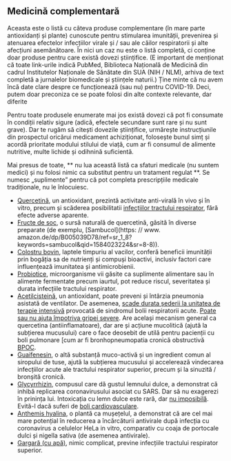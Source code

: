 ## Medicină complementară

Aceasta este o listă cu câteva produse complementare (în mare parte antioxidanți și plante) cunoscute pentru stimularea imunității, prevenirea și atenuarea efectelor infecțiilor virale și / sau ale căilor respiratorii și alte afecțiuni asemănătoare. În nici un caz nu este o listă completă, ci conține doar produse pentru care există dovezi științifice. (E important de menționat că toate link-urile indică PubMed, Biblioteca Națională de Medicină din cadrul Institutelor Naționale de Sănătate din SUA (NIH / NLM), arhiva de text completă a jurnalelor biomedicale și științele naturii.) Ține minte că nu avem încă date clare despre ce funcționează (sau nu) pentru COVID-19. Deci, putem doar preconiza ce se poate folosi din alte contexte relevante, dar diferite

Pentru toate produsele enumerate mai jos există dovezi că pot fi consumate în condiții relativ sigure (adică, efectele secundare sunt rare și nu sunt grave). Dar te rugăm să citești dovezile științifice, urmărește instrucțiunile din prospectul oricărui medicament achiziționat, folosește bunul simț și acordă prioritate modului stilului de viață, cum ar fi consumul de alimente nutritive, multe lichide și odihnină suficientă.

Mai presus de toate, ** nu lua această listă ca sfaturi medicale (nu suntem medici) și nu folosi nimic ca substitut pentru un tratament regulat **. Se numesc „suplimente” pentru că pot completa prescripțiile medicale tradiționale, nu le înlocuiesc.

* [Quercetină](https://www.ncbi.nlm.nih.gov/pmc/articles/PMC3360794/), un antioxidant, prezintă activitate anti-virală în vivo și în vitro, precum și scăderea posibilitatii [infecțiilor tractului respirator](https://www.ncbi.nlm.nih.gov/pmc/articles/PMC4863266/), fără efecte adverse aparente.
* [Fructe de soc](https://www.ncbi.nlm.nih.gov/pmc/articles/PMC6124954/), o sursă naturală de quercetină, găsită în diverse preparate (de exemplu, [Sambucol](https: // www. amazon.de/dp/B005039D78/ref=sr_1_8?keywords=sambucol&qid=1584023224&sr=8-8)).
* [Colostru bovin](https://www.ncbi.nlm.nih.gov/pmc/articles/PMC6124954/), laptele timpuriu al vacilor, conferă beneficii imunității prin bogăția sa de nutrienți și compuși bioactivi, inclusiv factori care influențează imunitatea și antimicrobienii.
* [Probiotice](https://www.ncbi.nlm.nih.gov/pmc/articles/PMC6124954/), microorganisme vii găsite ca suplimente alimentare sau în alimente fermentate precum iaurtul, pot reduce riscul, severitatea și durata infecțiile tractului respirator.
* [Acetilcisteină](https://www.ncbi.nlm.nih.gov/pmc/articles/PMC5937299/), un antioxidant, poate preveni și întârzia pneumonia asistată de ventilator. De asemenea, [scade durata șederii la unitatea de terapie intensivă](https://www.ncbi.nlm.nih.gov/pmc/articles/PMC5590037/) provocată de sindromul bolii respiratorii acute. [Poate sau nu ajuta împotriva gripei severe](https://www.ncbi.nlm.nih.gov/pmc/articles/PMC5801167/). Are același mecanism general ca quercetina (antiinflamatoare), dar are și acțiune mucolitică (ajută la subțierea mucusului) care o face deosebit de utilă pentru pacienții cu boli pulmonare [cum ar fi bronhopneumopatia cronică obstructivă [BPOC](https://www.ncbi.nlm.nih.gov/pmc/articles/PMC4245155/).
* [Guaifenesin](https://www.ncbi.nlm.nih.gov/pmc/articles/PMC5724298/), o altă substanță muco-activă și un ingredient comun al siropului de tuse, ajută la subțierea mucusului și accelerează vindecarea infecțiilor acute ale tractului respirator superior, precum și la sinuzită / bronșită cronică.
* [Glycyrrhizin](https://www.ncbi.nlm.nih.gov/pubmed/12814717), compusul care dă gustul lemnului dulce, a demonstrat că inhibă replicarea coronavirusului asociat cu SARS. Dar să nu exagerezi în prinința lui. Intoxicația cu lemn dulce este rară, dar [nu imposibilă](https://emedicine.medscape.com/article/817578-clinical). Evită-l dacă suferi de  [boli cardiovasculare](https://www.ncbi.nlm.nih.gov/pmc/articles/PMC6836258/).
* [Anthemis hyalina](https://www.ncbi.nlm.nih.gov/pmc/articles/PMC3933739/), o plantă ca mușețelul, a demonstrat că are cel mai mare potențial în reducerea a încărcăturii antivirale după infecția cu coronavirus a celulelor HeLa in vitro, comparativ cu coaja de portocale dulci și nigella sativa (de asemenea antivirale).
* [Gargară (cu apă)](https://www.ncbi.nlm.nih.gov/pubmed/16242593), nimic complicat, previne infecțiile tractului respirator superior.

